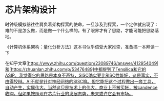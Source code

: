 # 芯片架构设计

时钟级模拟器往往肩负着架构探索的使命，一旦涉及到探索，一个定律就出现了：难的不是怎么做，而是做一个什么样的。有了眼界才有了思路，才能可能把思路落地。

《计算机体系架构：量化分析方法》这本书似乎倍受大家推崇，准备搞一本拜读一下

在知乎文章[https://www.zhihu.com/question/23089746/answer/412954049]和[https://zhuanlan.zhihu.com/p/53476489]中都提到了Tensilica和它的ASIP。我觉得它的思路是本身不奇特，SISC确实要比RISC性能好，这是事实，不由得狡辩。AI不就是针对神经网络的SISC嘛。但它能把这个过程做出一套工具，自动产生，实属伟大。当然这只是技术上的伟大，商业上不被买帐，被candence收购。但如果按照现在芯片行业的发展态势，未来或许它会有市场。


